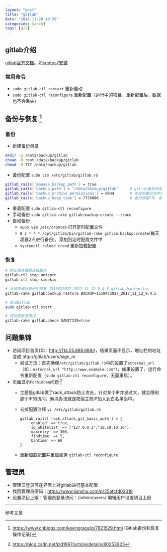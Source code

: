 ```yaml
---
layout: "post"
title: "gitlab"
date: "2016-11-20 10:39"
categories: [arch]
tags: [git]
---
```


## gitlab介绍

[gitlab官方文档](https://docs.gitlab.com/omnibus/README.html)。如[centos7安装](https://about.gitlab.com/downloads/#centos7)

### 常用命令

- `sudo gitlab-ctl restart` 重新启动
- `sudo gitlab-ctl reconfigure` 重新配置（运行中的项目，重新配置后，数据也不会丢失）

## 备份与恢复 [^1]

### 备份

- 新建备份目录

```bash
mkdir -p /data/backup/gitlab
chown -R root /data/backup/gitlab
chmod -R 777 /data/backup/gitlab
```
- 备份配置 `sudo vim /etc/gitlab/gitlab.rb`

```bash
gitlab_rails['manage_backup_path'] = true
gitlab_rails['backup_path'] = "/data/backup/gitlab"     # gitlab备份目录
gitlab_rails['backup_archive_permissions'] = 0644       # 生成的备份文件权限
gitlab_rails['backup_keep_time'] = 7776000              # 备份保留7天，即604800秒
```
- 重载配置 `sudo gitlab-ctl reconfigure`
- 手动备份 `sudo gitlab-rake gitlab:backup:create --trace`
- 自动备份
    - `sudo vim /etc/crontab` 打开定时配置文件
    - `0 2 * * * /opt/gitlab/bin/gitlab-rake gitlab:backup:create`(每天凌晨2点进行备份)，添加到定时配置文件中
    - `systemctl reload crond` 重新加载配置

### 恢复

```bash
# 停止相关数据连接服务
gitlab-ctl stop unicorn
gitlab-ctl stop sidekiq

# 从相应编号备份中恢复 1510472027_2017_11_12_9.4.5_gitlab_backup.tar
gitlab-rake gitlab:backup:restore BACKUP=1510472027_2017_11_12_9.4.5

# 启动Gitlab
sudo gitlab-ctl start

# 可检查恢复情况
gitlab-rake gitlab:check SANITIZE=true
```

## 问题集锦

- 访问项目首页(如：http://114.55.888.888/)，结果页面不显示，地址栏的地址变成 http://gitlab/users/sign_in
    - 尝试方法：首先确保`/etc/gitlab/gitlab.rb`中的设置了`external_url`（如：`external_url "http://www.example.com"`），如果设置了，运行命令重新配置（`sudo gitlab-ctl reconfigure`，无需重启）。
- 页面显示`Forbidden`问题 [^2]
    - 主要是gitlab做了rack_attack防止攻击，针对某个IP并发过大，就会限制那个IP的访问，解决办法就是把宿主机IP加入到白名单当中。
    - 去掉配置注释 `vi /etc/gitlab/gitlab.rb`

        ```
        gitlab_rails['rack_attack_git_basic_auth'] = {
            'enabled' => true,
            'ip_whitelist' => ["127.0.0.1","10.10.10.10"],
            'maxretry' => 300,
            'findtime' => 5,
            'bantime' => 60
        }
        ```
    - 重新加载配置并重启服务 `gitlab-ctl reconfigure`

## 管理员

- 管理员登录可在界面上对gitlab进行基本配置
- 找回管理员密码：https://www.jianshu.com/p/25afcfd02019
- 设置项目上限：管理员登录访问：/admin/users/ 编辑用户设置项目上限

---

参考文章

[^1]: https://www.cnblogs.com/kevingrace/p/7821529.html (Gitlab备份和恢复操作记录)
[^2]: https://blog.csdn.net/jzd1997/article/details/80253905

